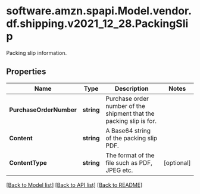 # software.amzn.spapi.Model.vendor.df.shipping.v2021_12_28.PackingSlip
Packing slip information.

## Properties

Name | Type | Description | Notes
------------ | ------------- | ------------- | -------------
**PurchaseOrderNumber** | **string** | Purchase order number of the shipment that the packing slip is for. | 
**Content** | **string** | A Base64 string of the packing slip PDF. | 
**ContentType** | **string** | The format of the file such as PDF, JPEG etc. | [optional] 

[[Back to Model list]](../README.md#documentation-for-models) [[Back to API list]](../README.md#documentation-for-api-endpoints) [[Back to README]](../README.md)

